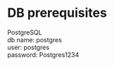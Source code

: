 # DB prerequisites

PostgreSQL <br/>
db name: postgres <br />
user: postgres <br />
password: Postgres1234
